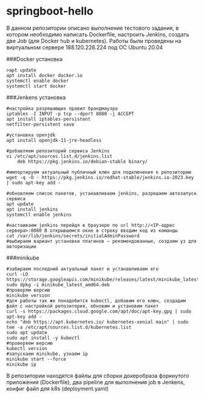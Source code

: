 # springboot-hello

В данном репозитории описано выполнение тестового задания, в котором необходимо написать Dockerfile, настроить Jenkins, создать две Job (для Docker hub и kubernetes).
Работы были проведены на виртуальном сервере 188.120.228.224 под ОС Ubuntu 20.04 

###Docker установка
```
>apt update
apt install docker docker.io
systemctl enable docker
systemctl start docker
```
###Jenkens установка
```
#настройка разрешающих правил брандмауэра
iptables -I INPUT -p tcp --dport 8080 -j ACCEPT
apt install iptables-persistent
netfilter-persistent save

#установка openjdk
apt install openjdk-11-jre-headless

#добавляем репозиторий сервиса Jenkins
vi /etc/apt/sources.list.d/jenkins.list
	deb https://pkg.jenkins.io/debian-stable binary/

#импортируем актуальный публичный ключ для подключения к репозиторию
wget -q -O - https://pkg.jenkins.io/redhat-stable/jenkins.io-2023.key | sudo apt-key add -

#обновляем список пакетов, устанавливаем jenkins, разрешаем автозапуск сервиса
apt update
apt install jenkins
systemctl enable jenkins

#настаиваем jenkins перейдя в браузере по url http://<IP-адрес сервера>:8080 В открывшемся окне в строку вводим код из команды
cat /var/lib/jenkins/secrets/initialAdminPassword
#выбираем вариант установки плагинов — рекомендованные, создаем уз для авторизации
```
###minikube
```
#забираем последний актуальный пакет и устанавливаем его
curl -LO https://storage.googleapis.com/minikube/releases/latest/minikube_latest_amd64.deb
sudo dpkg -i minikube_latest_amd64.deb
#проверям версию
minikube version
#для работы так же понадобится kubectl, добавим его ключ, создадим файл с настройкой репозитория, обновим и установим пакет
curl -s https://packages.cloud.google.com/apt/doc/apt-key.gpg | sudo apt-key add -
echo "deb https://apt.kubernetes.io/ kubernetes-xenial main" | sudo tee -a /etc/apt/sources.list.d/kubernetes.list
sudo apt update
sudo apt install -y kubectl
#проверяем версию 
kubectl version
#запускаем minikube, узнаем ip
minikube start --force
minikube ip
```

В репозитории находятся файлы для сборки докеробраза форкнутого приложения (Dockerfile), два pipeline для выполнения job в Jenkens, конфиг файл для k8s (deployment.yaml)



